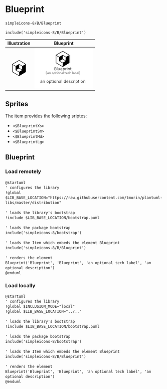 # Blueprint


```text
simpleicons-8/B/Blueprint
```

```text
include('simpleicons-8/B/Blueprint')
```



| Illustration | Blueprint |
| :---: | :---: |
| ![illustration for Illustration](../../simpleicons-8/B/Blueprint.png) | ![illustration for Blueprint](../../simpleicons-8/B/Blueprint.Local.png) |



## Sprites
The item provides the following sriptes:

- `<$BlueprintXs>`
- `<$BlueprintSm>`
- `<$BlueprintMd>`
- `<$BlueprintLg>`





## Blueprint

### Load remotely
```plantuml
@startuml
' configures the library
!global $LIB_BASE_LOCATION="https://raw.githubusercontent.com/tmorin/plantuml-libs/master/distribution"

' loads the library's bootstrap
!include $LIB_BASE_LOCATION/bootstrap.puml

' loads the package bootstrap
include('simpleicons-8/bootstrap')

' loads the Item which embeds the element Blueprint
include('simpleicons-8/B/Blueprint')

' renders the element
Blueprint('Blueprint', 'Blueprint', 'an optional tech label', 'an optional description')
@enduml
```

### Load locally
```plantuml
@startuml
' configures the library
!global $INCLUSION_MODE="local"
!global $LIB_BASE_LOCATION="../.."

' loads the library's bootstrap
!include $LIB_BASE_LOCATION/bootstrap.puml

' loads the package bootstrap
include('simpleicons-8/bootstrap')

' loads the Item which embeds the element Blueprint
include('simpleicons-8/B/Blueprint')

' renders the element
Blueprint('Blueprint', 'Blueprint', 'an optional tech label', 'an optional description')
@enduml
```

